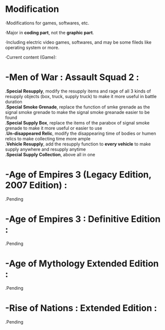 # Modification
·Modifications for games, softwares, etc.

·Major in **coding part**, not the **graphic part**.

·Including electric video games, softwares, and may be some fileds like operating system or more.  

·Current content (Game):  
# \-Men of War : Assault Squad 2 :  
.**Special Resupply**, modify the resupply items and rage of all 3 kinds of resupply objects (box, truck, supply truck) to make it more useful in battle duration  
.**Special Smoke Grenade**, replace the function of smke grenade as the signal smoke grenade to make the signal smoke greanade easier to be found  
.**Special Supply Box**, replace the items of the parabox of signal smoke grenade to make it more useful or easier to use  
.**Un-disappeared Relic**, modify the disappearing time of bodies or humen relics to make collecting time more ample  
.**Vehicle Resupply**, add the resupply function to **every vehicle** to make supply anywhere and resupply anytime  
.**Special Supply Collection**, above all in one  
# \-Age of Empires 3 (Legacy Edition, 2007 Edition) :  
.Pending
# \-Age of Empires 3 : Definitive Edition :  
.Pending
# \-Age of Mythology Extended Edition :  
.Pending
# \-Rise of Nations : Extended Edition :  
.Pending